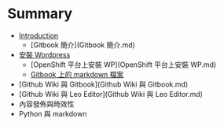 # Summary

* [Introduction](README.md)
   * [Gitbook 簡介](Gitbook 簡介.md)
* [安裝 Wordpress](安裝wordpress.md)
   * [OpenShift 平台上安裝 WP](OpenShift 平台上安裝 WP.md)
   * [Gitbook 上的 markdown 檔案](gitbook上的markdown檔案.md)
* [Github Wiki 與 Gitbook](Github Wiki 與 Gitbook.md)
* [Github Wiki 與 Leo Editor](Github Wiki 與 Leo Editor.md)
* 內容發佈與時效性
* Python 與 markdown

